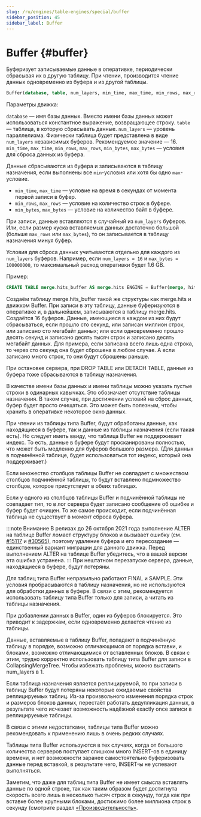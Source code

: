 ```yaml
---
slug: /ru/engines/table-engines/special/buffer
sidebar_position: 45
sidebar_label: Buffer
---
```


# Buffer {#buffer}

Буферизует записываемые данные в оперативке, периодически сбрасывая их в другую таблицу. При чтении, производится чтение данных одновременно из буфера и из другой таблицы.

``` sql
Buffer(database, table, num_layers, min_time, max_time, min_rows, max_rows, min_bytes, max_bytes)
```

Параметры движка:

`database` — имя базы данных. Вместо имени базы данных может использоваться константное выражение, возвращающее строку.
`table` — таблица, в которую сбрасывать данные.
`num_layers` — уровень параллелизма. Физически таблица будет представлена в виде `num_layers` независимых буферов. Рекомендуемое значение — 16.
`min_time`, `max_time`, `min_rows`, `max_rows`, `min_bytes`, `max_bytes` — условия для сброса данных из буфера.

Данные сбрасываются из буфера и записываются в таблицу назначения, если выполнены все `min`-условия или хотя бы одно `max`-условие.

-   `min_time`, `max_time` — условие на время в секундах от момента первой записи в буфер.
-   `min_rows`, `max_rows` — условие на количество строк в буфере.
-   `min_bytes`, `max_bytes` — условие на количество байт в буфере.

При записи, данные вставляются в случайный из `num_layers` буферов. Или, если размер куска вставляемых данных достаточно большой (больше `max_rows` или `max_bytes`), то он записывается в таблицу назначения минуя буфер.

Условия для сброса данных учитываются отдельно для каждого из `num_layers` буферов. Например, если `num_layers = 16` и `max_bytes = 100000000`, то максимальный расход оперативки будет 1.6 GB.

Пример:

``` sql
CREATE TABLE merge.hits_buffer AS merge.hits ENGINE = Buffer(merge, hits, 16, 10, 100, 10000, 1000000, 10000000, 100000000)
```

Создаём таблицу merge.hits_buffer такой же структуры как merge.hits и движком Buffer. При записи в эту таблицу, данные буферизуются в оперативке и, в дальнейшем, записываются в таблицу merge.hits. Создаётся 16 буферов. Данные, имеющиеся в каждом из них будут сбрасываться, если прошло сто секунд, или записан миллион строк, или записано сто мегабайт данных; или если одновременно прошло десять секунд и записано десять тысяч строк и записано десять мегабайт данных. Для примера, если записана всего лишь одна строка, то через сто секунд она будет сброшена в любом случае. А если записано много строк, то они будут сброшены раньше.

При остановке сервера, при DROP TABLE или DETACH TABLE, данные из буфера тоже сбрасываются в таблицу назначения.

В качестве имени базы данных и имени таблицы можно указать пустые строки в одинарных кавычках. Это обозначает отсутствие таблицы назначения. В таком случае, при достижении условий на сброс данных, буфер будет просто очищаться. Это может быть полезным, чтобы хранить в оперативке некоторое окно данных.

При чтении из таблицы типа Buffer, будут обработаны данные, как находящиеся в буфере, так и данные из таблицы назначения (если такая есть).
Но следует иметь ввиду, что таблица Buffer не поддерживает индекс. То есть, данные в буфере будут просканированы полностью, что может быть медленно для буферов большого размера. (Для данных в подчинённой таблице, будет использоваться тот индекс, который она поддерживает.)

Если множество столбцов таблицы Buffer не совпадает с множеством столбцов подчинённой таблицы, то будут вставлено подмножество столбцов, которое присутствует в обеих таблицах.

Если у одного из столбцов таблицы Buffer и подчинённой таблицы не совпадает тип, то в лог сервера будет записано сообщение об ошибке и буфер будет очищен.
То же самое происходит, если подчинённая таблица не существует в момент сброса буфера.

:::note Внимание
В релизах до 26 октября 2021 года выполнение ALTER на таблице Buffer ломает структуру блоков и вызывает ошибку (см. [#15117](https://github.com/ClickHouse/ClickHouse/issues/15117) и [#30565](https://github.com/ClickHouse/ClickHouse/pull/30565)), поэтому удаление буфера и его пересоздание — единственный вариант миграции для данного движка. Перед выполнением ALTER на таблице Buffer убедитесь, что в вашей версии эта ошибка устранена.
:::
При нештатном перезапуске сервера, данные, находящиеся в буфере, будут потеряны.

Для таблиц типа Buffer неправильно работают FINAL и SAMPLE. Эти условия пробрасываются в таблицу назначения, но не используются для обработки данных в буфере. В связи с этим, рекомендуется использовать таблицу типа Buffer только для записи, а читать из таблицы назначения.

При добавлении данных в Buffer, один из буферов блокируется. Это приводит к задержкам, если одновременно делается чтение из таблицы.

Данные, вставляемые в таблицу Buffer, попадают в подчинённую таблицу в порядке, возможно отличающимся от порядка вставки, и блоками, возможно отличающимися от вставленных блоков. В связи с этим, трудно корректно использовать таблицу типа Buffer для записи в CollapsingMergeTree. Чтобы избежать проблемы, можно выставить num_layers в 1.

Если таблица назначения является реплицируемой, то при записи в таблицу Buffer будут потеряны некоторые ожидаемые свойства реплицируемых таблиц. Из-за произвольного изменения порядка строк и размеров блоков данных, перестаёт работать дедупликация данных, в результате чего исчезает возможность надёжной exactly once записи в реплицируемые таблицы.

В связи с этими недостатками, таблицы типа Buffer можно рекомендовать к применению лишь в очень редких случаях.

Таблицы типа Buffer используются в тех случаях, когда от большого количества серверов поступает слишком много INSERT-ов в единицу времени, и нет возможности заранее самостоятельно буферизовать данные перед вставкой, в результате чего, INSERT-ы не успевают выполняться.

Заметим, что даже для таблиц типа Buffer не имеет смысла вставлять данные по одной строке, так как таким образом будет достигнута скорость всего лишь в несколько тысяч строк в секунду, тогда как при вставке более крупными блоками, достижимо более миллиона строк в секунду (смотрите раздел [«Производительность»](../../../introduction/performance.md).
